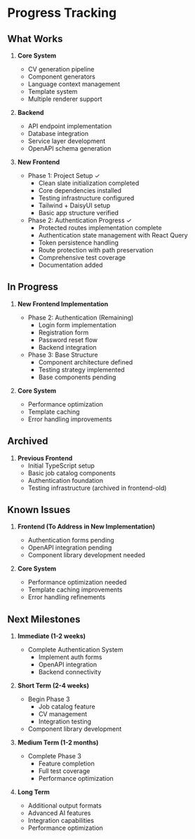 # Progress Tracking

## What Works

1. **Core System**
   - CV generation pipeline
   - Component generators
   - Language context management
   - Template system
   - Multiple renderer support

2. **Backend**
   - API endpoint implementation
   - Database integration
   - Service layer development
   - OpenAPI schema generation

3. **New Frontend**
   - Phase 1: Project Setup ✓
     - Clean slate initialization completed
     - Core dependencies installed
     - Testing infrastructure configured
     - Tailwind + DaisyUI setup
     - Basic app structure verified
   - Phase 2: Authentication Progress ✓
     - Protected routes implementation complete
     - Authentication state management with React Query
     - Token persistence handling
     - Route protection with path preservation
     - Comprehensive test coverage
     - Documentation added

## In Progress

1. **New Frontend Implementation**
   - Phase 2: Authentication (Remaining)
     - Login form implementation
     - Registration form
     - Password reset flow
     - Backend integration
   - Phase 3: Base Structure
     - Component architecture defined
     - Testing strategy implemented
     - Base components pending

2. **Core System**
   - Performance optimization
   - Template caching
   - Error handling improvements

## Archived

1. **Previous Frontend**
   - Initial TypeScript setup
   - Basic job catalog components
   - Authentication foundation
   - Testing infrastructure (archived in frontend-old)

## Known Issues

1. **Frontend (To Address in New Implementation)**
   - Authentication forms pending
   - OpenAPI integration pending
   - Component library development needed

2. **Core System**
   - Performance optimization needed
   - Template caching improvements
   - Error handling refinements

## Next Milestones

1. **Immediate (1-2 weeks)**
   - Complete Authentication System
     - Implement auth forms
     - OpenAPI integration
     - Backend connectivity

2. **Short Term (2-4 weeks)**
   - Begin Phase 3
     - Job catalog feature
     - CV management
     - Integration testing
   - Component library development

3. **Medium Term (1-2 months)**
   - Complete Phase 3
     - Feature completion
     - Full test coverage
     - Performance optimization

4. **Long Term**
   - Additional output formats
   - Advanced AI features
   - Integration capabilities
   - Performance optimization
